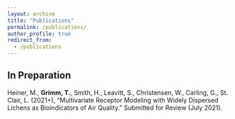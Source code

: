 ```yaml
---
layout: archive
title: "Publications"
permalink: /publications/
author_profile: true
redirect_from:
  - /publications
---
```


## In Preparation

Heiner, M., **Grimm, T.**, Smith, H., Leavitt, S., Christensen, W., Carling, G., St. Clair, L. (2021+), “Multivariate Receptor Modeling with Widely Dispersed Lichens as Bioindicators of Air Quality.” Submitted for Review (July 2021).
